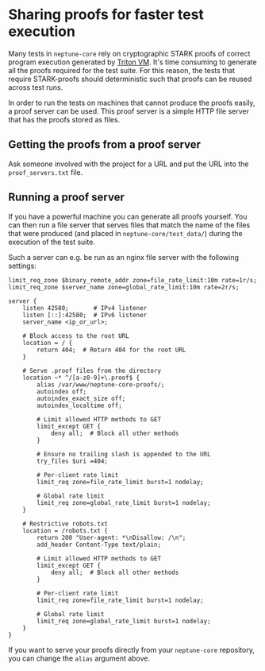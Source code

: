 # Sharing proofs for faster test execution

Many tests in `neptune-core` rely on cryptographic STARK proofs of correct
program execution generated by [Triton VM](https://triton-vm.org/). It's time
consuming to generate all the proofs required for the test suite. For this
reason, the tests that require STARK-proofs should deterministic such that
proofs can be reused across test runs.

In order to run the tests on machines that cannot produce the proofs easily, a
proof server can be used. This proof server is a simple HTTP file server that
has the proofs stored as files.

## Getting the proofs from a proof server
Ask someone involved with the project for a URL and put the URL into the
`proof_servers.txt` file.

## Running a proof server
If you have a powerful machine you can generate all proofs yourself. You can
then run a file server that serves files that match the name of the files that
were produced (and placed in `neptune-core/test_data/`) during the execution of
the test suite.

Such a server can e.g. be run as an nginx file server with the following
settings:

```nginx
limit_req_zone $binary_remote_addr zone=file_rate_limit:10m rate=1r/s;
limit_req_zone $server_name zone=global_rate_limit:10m rate=2r/s;

server {
    listen 42580;       # IPv4 listener
    listen [::]:42580;  # IPv6 listener
    server_name <ip_or_url>;

    # Block access to the root URL
    location = / {
        return 404;  # Return 404 for the root URL
    }

    # Serve .proof files from the directory
    location ~* ^/[a-z0-9]+\.proof$ {
        alias /var/www/neptune-core-proofs/;
        autoindex off;
        autoindex_exact_size off;
        autoindex_localtime off;

        # Limit allowed HTTP methods to GET
        limit_except GET {
            deny all;  # Block all other methods
        }

        # Ensure no trailing slash is appended to the URL
        try_files $uri =404;

        # Per-client rate limit
        limit_req zone=file_rate_limit burst=1 nodelay;

        # Global rate limit
        limit_req zone=global_rate_limit burst=1 nodelay;
    }

    # Restrictive robots.txt
    location = /robots.txt {
        return 200 "User-agent: *\nDisallow: /\n";
        add_header Content-Type text/plain;

        # Limit allowed HTTP methods to GET
        limit_except GET {
            deny all;  # Block all other methods
        }

        # Per-client rate limit
        limit_req zone=file_rate_limit burst=1 nodelay;

        # Global rate limit
        limit_req zone=global_rate_limit burst=1 nodelay;
    }
}

```

If you want to serve your proofs directly from your `neptune-core` repository,
you can change the `alias` argument above.
